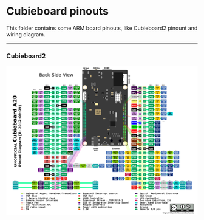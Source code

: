 # Cubieboard pinouts
This folder contains some ARM board pinouts, like Cubieboard2 pinount and wiring diagram.

-----
### Cubieboard2
![cubieboard2](Cubie_A20_Pinout_300ppi.png)